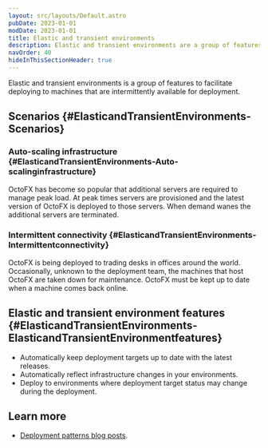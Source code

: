 ```yaml
---
layout: src/layouts/Default.astro
pubDate: 2023-01-01
modDate: 2023-01-01
title: Elastic and transient environments
description: Elastic and transient environments are a group of features that facilitate deploying to machines that are intermittently available for deployment.
navOrder: 40
hideInThisSectionHeader: true
---
```


Elastic and transient environments is a group of features to facilitate deploying to machines that are intermittently available for deployment.

## Scenarios {#ElasticandTransientEnvironments-Scenarios}

### Auto-scaling infrastructure {#ElasticandTransientEnvironments-Auto-scalinginfrastructure}

OctoFX has become so popular that additional servers are required to manage peak load. At peak times servers are provisioned and the latest version of OctoFX is deployed to those servers.  When demand wanes the additional servers are terminated.

### Intermittent connectivity {#ElasticandTransientEnvironments-Intermittentconnectivity}

OctoFX is being deployed to trading desks in offices around the world.  Occasionally, unknown to the deployment team, the machines that host OctoFX are taken down for maintenance. OctoFX must be kept up to date when a machine comes back online.

## Elastic and transient environment features {#ElasticandTransientEnvironments-ElasticandTransientEnvironmentfeatures}

- Automatically keep deployment targets up to date with the latest releases.
- Automatically reflect infrastructure changes in your environments.
- Deploy to environments where deployment target status may change during the deployment.

## Learn more

- [Deployment patterns blog posts](https://octopus.com/blog/tag/Deployment%20Patterns).
